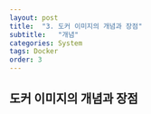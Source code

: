```yaml
---
layout: post
title:  "3. 도커 이미지의 개념과 장점"
subtitle:   "개념"
categories: System
tags: Docker
order: 3
---
```


## 도커 이미지의 개념과 장점